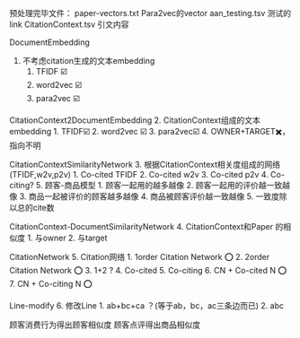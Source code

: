 
预处理完毕文件：
paper-vectors.txt Para2vec的vector
aan_testing.tsv 测试的link
CitationContext.tsv 引文内容


DocumentEmbedding
1. 不考虑citation生成的文本embedding
    1. TFIDF ☑️
    2. word2vec ☑️
    3. para2vec ☑️

CitationContext2DocumentEmbedding
2. CitationContext组成的文本embedding
    1.  TFIDF☑️
    2. word2vec ☑️
    3. para2vec☑️
    4. OWNER+TARGET✖️，指向不明

CitationContextSimilarityNetwork
3. 根据CitationContext相关度组成的网络 (TFIDF,w2v,p2v)
    1. Co-cited TFIDF
    2. Co-cited w2v
    3. Co-cited p2v
    4. Co-citing?
    5. 顾客-商品模型
        1. 顾客一起用的越多越像
        2. 顾客一起用的评价越一致越像
        3. 商品一起被评价的顾客越多越像
        4. 商品被顾客评价越一致越像
        5. 一致度除以总的cite数

CitationContext-DocumentSimilarityNetwork
4. CitationContext和Paper 的相似度
    1. 与owner
    2. 与target

CitationNetwork
5. Citation网络
    1. 1order Citation Network ⭕️
    2. 2order Citation Network ⭕️
    3. 1+2 ?
    4. Co-cited
    5. Co-citing
    6. CN + Co-cited N ⭕️
    7. CN + Co-citing N ⭕️

Line-modify
6. 修改Line
    1. ab+bc+ca ？(等于ab，bc，ac三条边而已)
    2. abc


顾客消费行为得出顾客相似度
顾客点评得出商品相似度
